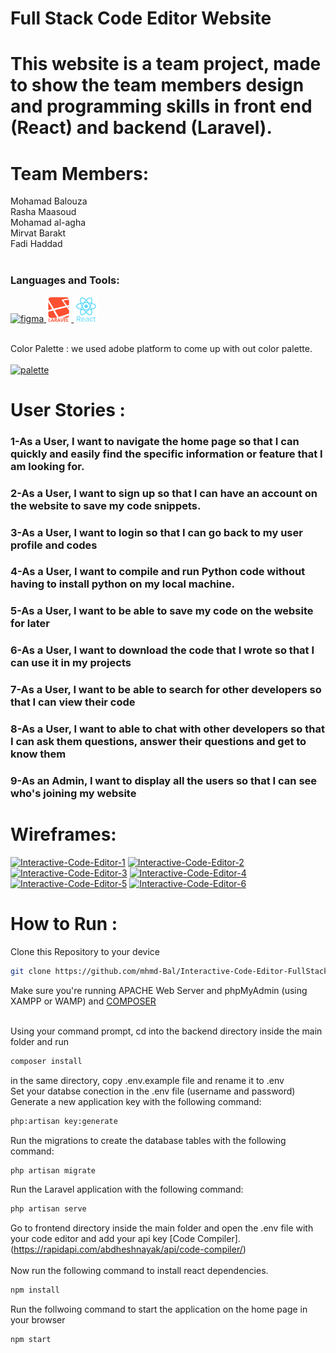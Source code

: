# Full Stack Code Editor Website</br>
# This website is a team project, made to show the team members design and programming skills in front end (React) and backend (Laravel).<br>
# Team Members:</br>
Mohamad Balouza</br>
Rasha Maasoud</br>
Mohamad al-agha</br>
Mirvat Barakt</br>
Fadi Haddad</br></br>
<h3 align="left">Languages and Tools:</h3>
<p align="left"> <a href="https://www.figma.com/" target="_blank" rel="noreferrer"> <img src="https://www.vectorlogo.zone/logos/figma/figma-icon.svg" alt="figma" width="40" height="40"/> </a> <a href="https://laravel.com/" target="_blank" rel="noreferrer"> <img src="https://raw.githubusercontent.com/devicons/devicon/master/icons/laravel/laravel-plain-wordmark.svg" alt="laravel" width="40" height="40"/> </a> <a href="https://reactjs.org/" target="_blank" rel="noreferrer"> <img src="https://raw.githubusercontent.com/devicons/devicon/master/icons/react/react-original-wordmark.svg" alt="react" width="40" height="40"/> </a> </p></br>
Color Palette : we used adobe platform to come up with out color palette.</br></br>
<a href="https://ibb.co/0qRnCtR"><img src="https://i.ibb.co/qB3DN53/palette.png" alt="palette" border="0"></a></br>

# User Stories :</br>

### 1-As a User, I want to navigate the home page so that I can quickly and easily find the specific information or feature that I am looking for.</br>
### 2-As a User, I want to sign up so that I can have an account on the website to save my code snippets.<br>
### 3-As a User, I want to login so that I can go back to my user profile and codes</br>
### 4-As a User, I want to compile and run Python code without having to install python on my local machine.</br>
### 5-As a User, I want to be able to save my code on the website for later</br>
### 6-As a User, I want to download the code that I wrote so that I can use it in my projects</br>
### 7-As a User, I want to be able to search for other developers so that I can view their code</br>
### 8-As a User, I want to able to chat with other developers so that I can ask them questions, answer their questions and get to know them</br>
### 9-As an Admin, I want to display all the users so that I can see who's joining my website</br>

# Wireframes:
<a href="https://ibb.co/vvCVwJ5"><img src="https://i.ibb.co/k6V5Hhn/Interactive-Code-Editor-1.jpg" alt="Interactive-Code-Editor-1" border="0"></a>
<a href="https://ibb.co/9yqd6M1"><img src="https://i.ibb.co/0YfzTw6/Interactive-Code-Editor-2.jpg" alt="Interactive-Code-Editor-2" border="0"></a>
<a href="https://ibb.co/5xzbQZz"><img src="https://i.ibb.co/XkdcnHd/Interactive-Code-Editor-3.jpg" alt="Interactive-Code-Editor-3" border="0"></a>
<a href="https://ibb.co/VYwQ04M"><img src="https://i.ibb.co/gZ4PbKt/Interactive-Code-Editor-4.jpg" alt="Interactive-Code-Editor-4" border="0"></a>
<a href="https://ibb.co/Vg33k1z"><img src="https://i.ibb.co/zXNNtMB/Interactive-Code-Editor-5.jpg" alt="Interactive-Code-Editor-5" border="0"></a>
<a href="https://ibb.co/ZXqygNJ"><img src="https://i.ibb.co/bmcpv73/Interactive-Code-Editor-6.jpg" alt="Interactive-Code-Editor-6" border="0"></a></br>
# How to Run :</br>
Clone this Repository to your device</br>
```bash
git clone https://github.com/mhmd-Bal/Interactive-Code-Editor-FullStack-Website.git
```
Make sure you're running APACHE Web Server and phpMyAdmin (using XAMPP or WAMP) and [COMPOSER](https://getcomposer.org/download/)</br></br>

Using your command prompt, cd into the backend directory inside the main folder and run</br>
```bash
composer install
```
in the same directory, copy .env.example file and rename it to .env</br>
Set your databse conection in the .env file (username and password)</br>
Generate a new application key with the following command:
```bash
php:artisan key:generate
```
Run the migrations to create the database tables with the following command:
```bash
php artisan migrate
```
Run the Laravel application with the following command:
```bash
php artisan serve
```
Go to frontend directory inside the main folder and open the .env file with your code editor and add your api key [Code Compiler].(https://rapidapi.com/abdheshnayak/api/code-compiler/) </br></br>
Now run the following command to install react dependencies.</br>
```bash
npm install
```
Run the follwoing command to start the application on the home page in your browser
```bash
npm start
```


